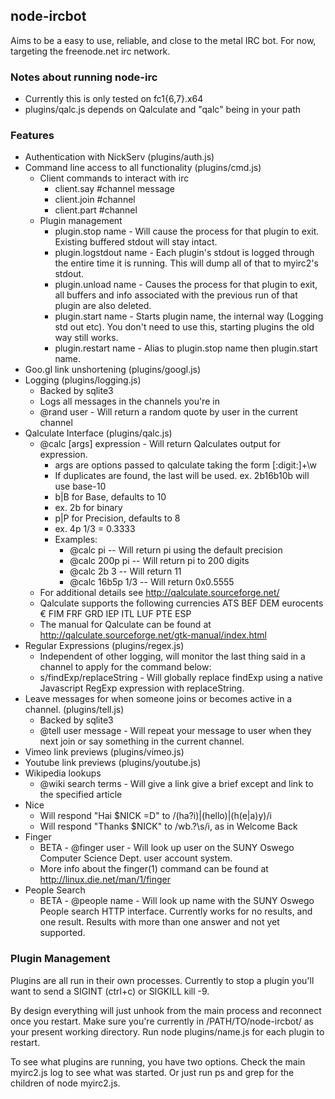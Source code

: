 ## node-ircbot

Aims to be a easy to use, reliable, and close to the metal IRC bot.  For now, targeting the freenode.net irc network.

### Notes about running node-irc
* Currently this is only tested on fc1{6,7}.x64
* plugins/qalc.js depends on Qalculate and "qalc" being in your path

### Features
* Authentication with NickServ (plugins/auth.js)
* Command line access to all functionality (plugins/cmd.js)
  * Client commands to interact with irc
    * client.say #channel message
    * client.join #channel
    * client.part #channel
  * Plugin management
    * plugin.stop name - Will cause the process for that plugin to exit.  Existing buffered stdout will stay intact.
    * plugin.logstdout name - Each plugin's stdout is logged through the entire time it is running.  This will dump all of that to myirc2's stdout.
    * plugin.unload name - Causes the process for that plugin to exit, all buffers and info associated with the previous run of that plugin are also deleted.
    * plugin.start name - Starts plugin name, the internal way (Logging std out etc).  You don't need to use this, starting plugins the old way still works.
    * plugin.restart name - Alias to plugin.stop name then plugin.start name.
* Goo.gl link unshortening (plugins/googl.js)
* Logging (plugins/logging.js)
  *  Backed by sqlite3
  *  Logs all messages in the channels you're in
  *  @rand user - Will return a random quote by user in the current channel
* Qalculate Interface (plugins/qalc.js)
  * @calc \[args\] expression - Will return Qalculates output for expression.
    * args are options passed to qalculate taking the form \[:digit:\]+\w
    * If duplicates are found, the last will be used.  ex.  2b16b10b will use base-10
    *  b|B for Base, defaults to 10 
      *  ex. 2b for binary
    *  p|P for Precision, defaults to 8
      * ex. 4p 1/3 = 0.3333
    * Examples:
      * @calc pi  --  Will return pi using the default precision
      * @calc 200p pi -- Will return pi to 200 digits
      * @calc 2b 3 -- Will return 11
      * @calc 16b5p 1/3 -- Will return 0x0.5555
  * For additional details see <http://qalculate.sourceforge.net/>
  * Qalculate supports the following currencies ATS BEF DEM eurocents € FIM FRF GRD IEP ITL LUF PTE ESP
  * The manual for Qalculate can be found at <http://qalculate.sourceforge.net/gtk-manual/index.html>
* Regular Expressions (plugins/regex.js)
  * Independent of other logging, will monitor the last thing said in a channel to apply for the command below:
  * s/findExp/replaceString - Will globally replace findExp using a native Javascript RegExp expression with replaceString.
* Leave messages for when someone joins or becomes active in a channel. (plugins/tell.js)
  * Backed by sqlite3
  * @tell user message - Will repeat your message to user when they next join or say something in the current channel.
* Vimeo link previews (plugins/vimeo.js)
* Youtube link previews (plugins/youtube.js)
* Wikipedia lookups
  * @wiki search terms - Will give a link give a brief except and link to the specified article
* Nice
  * Will respond "Hai $NICK =D" to /(ha?i)|(hello)|(h(e|a)y)/i
  * Will respond "Thanks $NICK" to /wb.?\s/i, as in Welcome Back
* Finger
  * BETA - @finger user - Will look up user on the SUNY Oswego Computer Science Dept. user account system.
  * More info about the finger(1) command can be found at <http://linux.die.net/man/1/finger>
* People Search
  * BETA - @people name - Will look up name with the SUNY Oswego People search HTTP interface.  Currently works for no results, and one result.  Results with more than one answer and not yet supported.

### Plugin Management 

Plugins are all run in their own processes.  Currently to stop a plugin you'll want to send a SIGINT (ctrl+c) or SIGKILL kill -9.  

By design everything will just unhook from the main process and reconnect once you restart.  Make sure you're currently in /PATH/TO/node-ircbot/ as your present working directory.  Run node plugins/name.js for each plugin to restart.

To see what plugins are running, you have two options.  Check the main myirc2.js log to see what was started.  Or just run ps and grep for the children of node myirc2.js.
